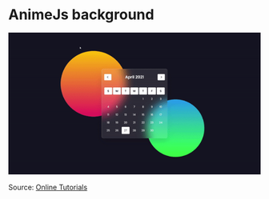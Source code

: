 # AnimeJs background

![Project Overview](https://github.com/juliospelucio/miscellaneous/blob/glassmorphism-calendar/project-overview.gif)

Source: [Online Tutorials](https://www.youtube.com/watch?v=0LnecKau04Y&t=6s&ab_channel=OnlineTutorials)
